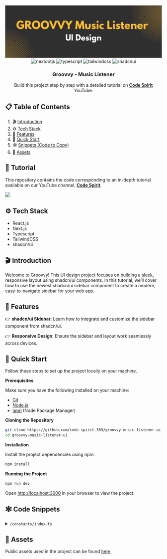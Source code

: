<div align="center">
  <br />
    <a href="https://youtu.be/s1u7tJ9VUh0" target="_blank">
      <img src="public/header.png" alt="Project Banner">
    </a>
  <br />

  <div>
    <img src="https://img.shields.io/badge/-Next_JS-black?style=for-the-badge&logoColor=white&logo=nextdotjs&color=000000" alt="nextdotjs" />
    <img src="https://img.shields.io/badge/-TypeScript-black?style=for-the-badge&logoColor=white&logo=typescript&color=3178C6" alt="typescript" />
    <img src="https://img.shields.io/badge/-Tailwind_CSS-black?style=for-the-badge&logoColor=white&logo=tailwindcss&color=06B6D4" alt="tailwindcss" />
    <img src="https://img.shields.io/badge/-ShadCN_UI-black?style=for-the-badge&logoColor=white&logo=shadcnui&color=000000" alt="shadcnui" />
  </div>

  <h3 align="center">Groovvy - Music Listener</h3>

<div align="center">
     Build this project step by step with a detailed tutorial on <a href="https://www.youtube.com/@codespirit369/videos" target="_blank"><b>Code Spirit</b></a> YouTube. 
    </div>
</div>

## 📋 <a name="table">Table of Contents</a>

1. 🎬 [Introduction](#introduction)
2. ⚙️ [Tech Stack](#tech-stack)
3. 🔋 [Features](#features)
4. 🚀 [Quick Start](#quick-start)
5. 🕸️ [Snippets (Code to Copy)](#snippets)
6. 🔗 [Assets](#links)

## 🚨 Tutorial

This repository contains the code corresponding to an in-depth tutorial available on our YouTube channel, <a href="https://www.youtube.com/@codespirit369/videos" target="_blank"><b>Code Spirit</b></a>.

<a href="https://youtu.be/s1u7tJ9VUh0" target="_blank"><img src="https://github.com/sujatagunale/EasyRead/assets/151519281/1736fca5-a031-4854-8c09-bc110e3bc16d" /></a>

## <a name="tech-stack">⚙️ Tech Stack</a>

- React.js
- Next.js
- Typescript
- TailwindCSS
- shadcn/ui

## <a name="introduction">🎬 Introduction</a>

Welcome to Groovvy! This UI design project focuses on building a sleek, responsive layout using shadcn/ui components. In this tutorial, we’ll cover how to use the newest shadcn/ui sidebar component to create a modern, easy-to-navigate sidebar for your web app.

## <a name="features">🔋 Features</a>

👉 **shadcn/ui Sidebar**: Learn how to integrate and customize the sidebar component from shadcn/ui.

👉 **Responsive Design**: Ensure the sidebar and layout work seamlessly across devices.

## <a name="quick-start">🚀 Quick Start</a>

Follow these steps to set up the project locally on your machine.

**Prerequisites**

Make sure you have the following installed on your machine:

- [Git](https://git-scm.com/)
- [Node.js](https://nodejs.org/en)
- [npm](https://www.npmjs.com/) (Node Package Manager)

**Cloning the Repository**

```bash
git clone https://github.com/code-spirit-369/groovvy-music-listener-ui.git
cd groovvy-music-listener-ui
```

**Installation**

Install the project dependencies using npm:

```bash
npm install
```

**Running the Project**

```bash
npm run dev
```

Open [http://localhost:3000](http://localhost:3000) in your browser to view the project.

## <a name="snippets">🕸️ Code Snippets</a>

<details>
<summary><code>/constants/index.ts</code></summary>

```typescript
import {
  AlbumIcon,
  DiscAlbum,
  FolderIcon,
  HeartIcon,
  HistoryIcon,
  LayoutDashboardIcon,
  LibraryIcon,
  ListMusicIcon,
  MicIcon,
  PlayCircleIcon,
  RadioIcon,
  SquarePlusIcon,
  Volume1Icon,
  ZapIcon,
} from "lucide-react";

export const data = {
  app: {
    name: "Groovvy",
    logo: "/logo.svg",
    version: "1.0.0",
  },
  user: {
    name: "John Doe",
    email: "johndoe@example.com",
    avatar: "/user.jpg",
  },
  navMain: [
    {
      title: "Menu",
      icon: LayoutDashboardIcon,
      url: "#",
      isActive: true,
      items: [
        {
          title: "Explore",
          icon: ZapIcon,
          url: "#",
        },
        {
          title: "Genres",
          icon: Volume1Icon,
          url: "#",
        },
        {
          title: "Albums",
          icon: DiscAlbum,
          url: "#",
        },
        {
          title: "Artists",
          icon: MicIcon,
          url: "#",
        },
        {
          title: "Radio",
          icon: RadioIcon,
          url: "#",
        },
      ],
    },
    {
      title: "Library",
      icon: LibraryIcon,
      url: "#",
      isActive: true,
      items: [
        {
          title: "Recent",
          url: "#",
          icon: HistoryIcon,
        },
        {
          title: "Albums",
          url: "#",
          icon: AlbumIcon,
        },
        {
          title: "Favourites",
          url: "#",
          icon: HeartIcon,
        },
        {
          title: "Local",
          url: "#",
          icon: FolderIcon,
        },
      ],
    },
    {
      title: "Playlists",
      icon: ListMusicIcon,
      url: "#",
      isActive: true,
      items: [
        {
          title: "Create New",
          url: "#",
          icon: SquarePlusIcon,
        },
        {
          title: "Album 001",
          url: "#",
          icon: PlayCircleIcon,
        },
        {
          title: "Album 002",
          url: "#",
          icon: PlayCircleIcon,
        },
        {
          title: "Album 003",
          url: "#",
          icon: PlayCircleIcon,
        },
      ],
    },
  ],
};

export const artists = [
  {
    id: 1,
    name: "Eminem",
    plays: "523M Plays",
    image: "/artists/eminem.jpg",
  },
  {
    id: 2,
    name: "Justin Bieber",
    plays: "647M Plays",
    image: "/artists/jb.jpg",
  },
  {
    id: 3,
    name: "Ariana Grande",
    plays: "731M Plays",
    image: "/artists/ariana.jpg",
  },
  {
    id: 4,
    name: "Sabrina Carpenter",
    plays: "320M Plays",
    image: "/artists/sabrina.jpg",
  },
  {
    id: 5,
    name: "Taylor Swift",
    plays: "980M Plays",
    image: "/artists/taylor.jpg",
  },
  {
    id: 6,
    name: "The Weeknd",
    plays: "850M Plays",
    image: "/artists/weekend.jpg",
  },
];

export const genres = [
  {
    id: 1,
    genre: "Dance Beat",
    color: "#476a8a",
  },
  {
    id: 2,
    genre: "Electro Pop",
    color: "#a69984",
  },
  {
    id: 3,
    genre: "Alternative Indie",
    color: "#a24c34",
  },
  {
    id: 4,
    genre: "Hip Hop",
    color: "#0d4045",
  },
  {
    id: 5,
    genre: "Classical Period",
    color: "#a67894",
  },
  {
    id: 6,
    genre: "KPOP",
    color: "#5547a5",
  },
  {
    id: 7,
    genre: "Rock",
    color: "#4a4a4a",
  },
  {
    id: 8,
    genre: "Jazz",
    color: "#a5a554",
  },
];

export const topCharts = [
  {
    id: 1,
    title: "Espresso",
    artist: "Sabrina Carpenter",
    duration: "2:55",
    image: "/albums/espresso.jpg",
  },
  {
    id: 2,
    title: "Golden Hour",
    artist: "JVKE",
    duration: "3:29",
    image: "/albums/golden_hour.jpg",
  },
  {
    id: 3,
    title: "Flowers",
    artist: "Miley Cyrus",
    duration: "3:21",
    image: "/albums/flowers.jpg",
  },
  {
    id: 4,
    title: "As It Was",
    artist: "Harry Styles",
    duration: "2:47",
    image: "/albums/as_it_was.jpg",
  },
  {
    id: 5,
    title: "Flower",
    artist: "JISOO",
    duration: "3:47",
    image: "/albums/flower.jpg",
  },
];
```

</details>

## <a name="links">🔗 Assets</a>

Public assets used in the project can be found [here](https://drive.google.com/file/d/10OJcqtduc53BbrQHxIufjcyE3IalRa61/view?usp=sharing)
